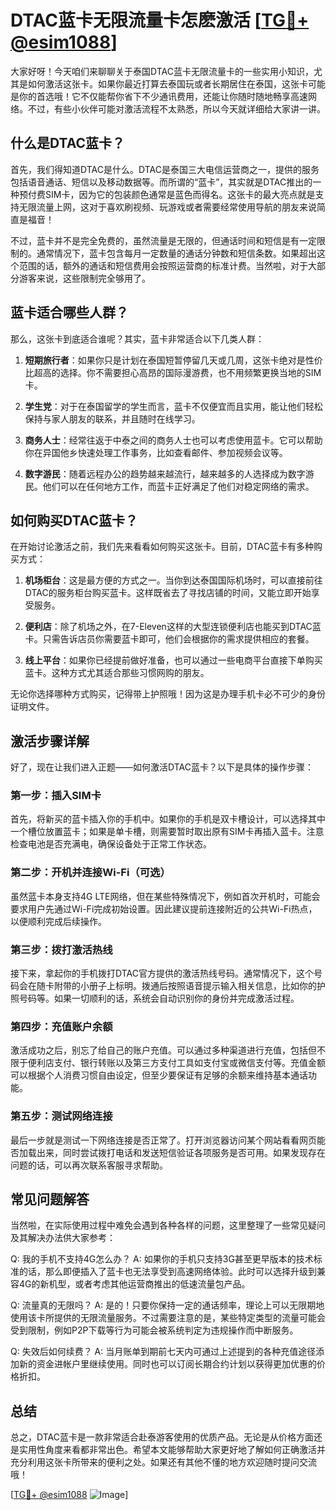 # DTAC蓝卡无限流量卡怎麽激活 [[TG💪+ @esim1088](https://t.me/s/esim1088)]

大家好呀！今天咱们来聊聊关于泰国DTAC蓝卡无限流量卡的一些实用小知识，尤其是如何激活这张卡。如果你最近打算去泰国玩或者长期居住在泰国，这张卡可能是你的首选哦！它不仅能帮你省下不少通讯费用，还能让你随时随地畅享高速网络。不过，有些小伙伴可能对激活流程不太熟悉，所以今天就详细给大家讲一讲。

## 什么是DTAC蓝卡？

首先，我们得知道DTAC是什么。DTAC是泰国三大电信运营商之一，提供的服务包括语音通话、短信以及移动数据等。而所谓的“蓝卡”，其实就是DTAC推出的一种预付费SIM卡，因为它的包装颜色通常是蓝色而得名。这张卡的最大亮点就是支持无限流量上网，这对于喜欢刷视频、玩游戏或者需要经常使用导航的朋友来说简直是福音！

不过，蓝卡并不是完全免费的，虽然流量是无限的，但通话时间和短信是有一定限制的。通常情况下，蓝卡包含每月一定数量的通话分钟数和短信条数。如果超出这个范围的话，额外的通话和短信费用会按照运营商的标准计费。当然啦，对于大部分游客来说，这些限制完全够用了。

## 蓝卡适合哪些人群？

那么，这张卡到底适合谁呢？其实，蓝卡非常适合以下几类人群：

1. **短期旅行者**：如果你只是计划在泰国短暂停留几天或几周，这张卡绝对是性价比超高的选择。你不需要担心高昂的国际漫游费，也不用频繁更换当地的SIM卡。
   
2. **学生党**：对于在泰国留学的学生而言，蓝卡不仅便宜而且实用，能让他们轻松保持与家人朋友的联系，并且随时在线学习。

3. **商务人士**：经常往返于中泰之间的商务人士也可以考虑使用蓝卡。它可以帮助你在异国他乡快速处理工作事务，比如查看邮件、参加视频会议等。

4. **数字游民**：随着远程办公的趋势越来越流行，越来越多的人选择成为数字游民。他们可以在任何地方工作，而蓝卡正好满足了他们对稳定网络的需求。

## 如何购买DTAC蓝卡？

在开始讨论激活之前，我们先来看看如何购买这张卡。目前，DTAC蓝卡有多种购买方式：

1. **机场柜台**：这是最方便的方式之一。当你到达泰国国际机场时，可以直接前往DTAC的服务柜台购买蓝卡。这样既省去了寻找店铺的时间，又能立即开始享受服务。

2. **便利店**：除了机场之外，在7-Eleven这样的大型连锁便利店也能买到DTAC蓝卡。只需告诉店员你需要蓝卡即可，他们会根据你的需求提供相应的套餐。

3. **线上平台**：如果你已经提前做好准备，也可以通过一些电商平台直接下单购买蓝卡。这种方式尤其适合那些习惯网购的朋友。

无论你选择哪种方式购买，记得带上护照哦！因为这是办理手机卡必不可少的身份证明文件。

## 激活步骤详解

好了，现在让我们进入正题——如何激活DTAC蓝卡？以下是具体的操作步骤：

### 第一步：插入SIM卡

首先，将新买的蓝卡插入你的手机中。如果你的手机是双卡槽设计，可以选择其中一个槽位放置蓝卡；如果是单卡槽，则需要暂时取出原有SIM卡再插入蓝卡。注意检查电池是否充满电，确保设备处于正常工作状态。

### 第二步：开机并连接Wi-Fi（可选）

虽然蓝卡本身支持4G LTE网络，但在某些特殊情况下，例如首次开机时，可能会要求用户先通过Wi-Fi完成初始设置。因此建议提前连接附近的公共Wi-Fi热点，以便顺利完成后续操作。

### 第三步：拨打激活热线

接下来，拿起你的手机拨打DTAC官方提供的激活热线号码。通常情况下，这个号码会在随卡附带的小册子上标明。拨通后按照语音提示输入相关信息，比如你的护照号码等。如果一切顺利的话，系统会自动识别你的身份并完成激活过程。

### 第四步：充值账户余额

激活成功之后，别忘了给自己的账户充值。可以通过多种渠道进行充值，包括但不限于便利店支付、银行转账以及第三方支付工具如支付宝或微信支付等。充值金额可以根据个人消费习惯自由设定，但至少要保证有足够的余额来维持基本通话功能。

### 第五步：测试网络连接

最后一步就是测试一下网络连接是否正常了。打开浏览器访问某个网站看看网页能否加载出来，同时尝试拨打电话和发送短信验证各项服务是否可用。如果发现存在问题的话，可以再次联系客服寻求帮助。

## 常见问题解答

当然啦，在实际使用过程中难免会遇到各种各样的问题，这里整理了一些常见疑问及其解决办法供大家参考：

Q: 我的手机不支持4G怎么办？
A: 如果你的手机只支持3G甚至更早版本的技术标准的话，那么即便插入了蓝卡也无法享受到高速网络体验。此时可以选择升级到兼容4G的新机型，或者考虑其他运营商推出的低速流量包产品。

Q: 流量真的无限吗？
A: 是的！只要你保持一定的通话频率，理论上可以无限期地使用该卡所提供的无限流量服务。不过需要注意的是，某些特定类型的流量可能会受到限制，例如P2P下载等行为可能会被系统判定为违规操作而中断服务。

Q: 失效后如何续费？
A: 当月账单到期前七天内可通过上述提到的各种充值途径添加新的资金进帐户里继续使用。同时也可以订阅长期合约计划以获得更加优惠的价格折扣。

## 总结

总之，DTAC蓝卡是一款非常适合赴泰游客使用的优质产品。无论是从价格方面还是实用性角度来看都非常出色。希望本文能够帮助大家更好地了解如何正确激活并充分利用这张卡所带来的便利之处。如果还有其他不懂的地方欢迎随时提问交流哦！

[[TG💪+ @esim1088](https://t.me/s/esim1088) ![Image](https://i.postimg.cc/4NQfJmqS/Snipaste-2025-05-13-00-14-12.png)]